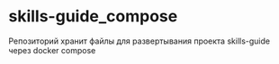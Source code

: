# skills-guide_compose
Репозиторий хранит файлы для развертывания проекта skills-guide через docker compose
